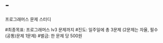# -
프로그래머스 문제 스터디

#최종목표: 프로그래머스 lv3 문제까지
#진도: 일주일에 총 3문제 (2문제는 자율, 필수(공통)문제 1문제)
#벌금: 한 문제 당 500원

